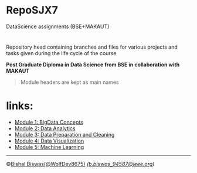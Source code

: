 # RepoSJX7
DataScience assignments (BSE+MAKAUT)
#
Repository head containing branches and files for various projects and tasks given during the life cycle of the course

__Post Graduate Diploma in Data Science from BSE in collaboration with MAKAUT__
> Module headers are kept as main names 
# links:
* [Module 1: BigData Concepts](https://github.com/WolfDev8675/RepoSJX7/tree/main1)
* [Module 2: Data Analytics](https://github.com/WolfDev8675/RepoSJX7/tree/main2)
* [Module 3: Data Preparation and Cleaning](https://github.com/WolfDev8675/RepoSJX7/tree/main3)
* [Module 4: Data Visualization](https://github.com/WolfDev8675/RepoSJX7/tree/main4)
* [Module 5: Machine Learning](https://github.com/WolfDev8675/RepoSJX7/tree/main5)
---
&copy;[Bishal Biswas(@WolfDev8675)](https://github.com/WolfDev8675)
_(b.biswas_94587@ieee.org)_

